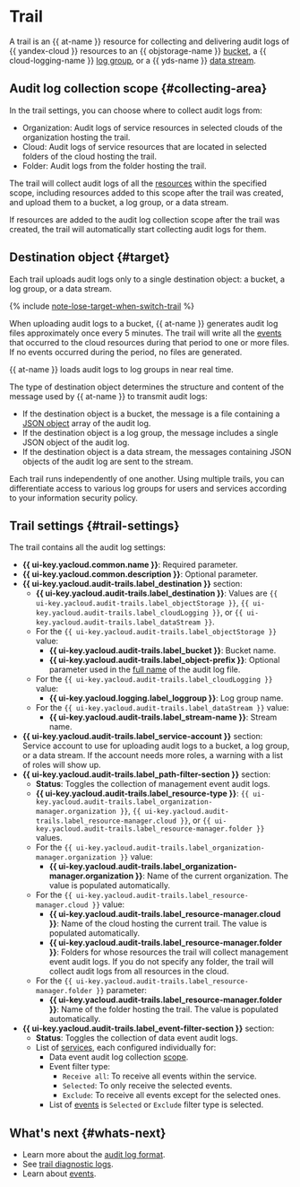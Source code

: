 # Trail


A trail is an {{ at-name }} resource for collecting and delivering audit logs of {{ yandex-cloud }} resources to an {{ objstorage-name }} [bucket](../../storage/concepts/bucket.md), a {{ cloud-logging-name }} [log group](../../logging/concepts/log-group.md), or a {{ yds-name }} [data stream](../../data-streams/concepts/glossary.md#stream-concepts).

## Audit log collection scope {#collecting-area}

In the trail settings, you can choose where to collect audit logs from:
* Organization: Audit logs of service resources in selected clouds of the organization hosting the trail.
* Cloud: Audit logs of service resources that are located in selected folders of the cloud hosting the trail.
* Folder: Audit logs from the folder hosting the trail.

The trail will collect audit logs of all the [resources](./events.md) within the specified scope, including resources added to this scope after the trail was created, and upload them to a bucket, a log group, or a data stream.

If resources are added to the audit log collection scope after the trail was created, the trail will automatically start collecting audit logs for them.

## Destination object {#target}

Each trail uploads audit logs only to a single destination object: a bucket, a log group, or a data stream.

{% include [note-lose-target-when-switch-trail](../../_includes/audit-trails/note-lose-target-when-switch-trail.md) %}

When uploading audit logs to a bucket, {{ at-name }} generates audit log files approximately once every 5 minutes. The trail will write all the [events](./events.md) that occurred to the cloud resources during that period to one or more files. If no events occurred during the period, no files are generated.

{{ at-name }} loads audit logs to log groups in near real time.

The type of destination object determines the structure and content of the message used by {{ at-name }} to transmit audit logs:
* If the destination object is a bucket, the message is a file containing a [JSON object](./format.md#scheme) array of the audit log.
* If the destination object is a log group, the message includes a single JSON object of the audit log.
* If the destination object is a data stream, the messages containing JSON objects of the audit log are sent to the stream.

Each trail runs independently of one another. Using multiple trails, you can differentiate access to various log groups for users and services according to your information security policy.

## Trail settings {#trail-settings}

The trail contains all the audit log settings:
* **{{ ui-key.yacloud.common.name }}**: Required parameter.
* **{{ ui-key.yacloud.common.description }}**: Optional parameter.
* **{{ ui-key.yacloud.audit-trails.label_destination }}** section:
    * **{{ ui-key.yacloud.audit-trails.label_destination }}**: Values are `{{ ui-key.yacloud.audit-trails.label_objectStorage }}`, `{{ ui-key.yacloud.audit-trails.label_cloudLogging }}`, or `{{ ui-key.yacloud.audit-trails.label_dataStream }}`.
    * For the `{{ ui-key.yacloud.audit-trails.label_objectStorage }}` value:
        * **{{ ui-key.yacloud.audit-trails.label_bucket }}**: Bucket name.
        * **{{ ui-key.yacloud.audit-trails.label_object-prefix }}**: Optional parameter used in the [full name](./format.md#log-file-name) of the audit log file.
    * For the `{{ ui-key.yacloud.audit-trails.label_cloudLogging }}` value:
        * **{{ ui-key.yacloud.logging.label_loggroup }}**: Log group name.
    * For the `{{ ui-key.yacloud.audit-trails.label_dataStream }}` value:
        * **{{ ui-key.yacloud.audit-trails.label_stream-name }}**: Stream name.
* **{{ ui-key.yacloud.audit-trails.label_service-account }}** section: Service account to use for uploading audit logs to a bucket, a log group, or a data stream. If the account needs more roles, a warning with a list of roles will show up.
* **{{ ui-key.yacloud.audit-trails.label_path-filter-section }}** section:
    * **Status**: Toggles the collection of management event audit logs.
    * **{{ ui-key.yacloud.audit-trails.label_resource-type }}**: `{{ ui-key.yacloud.audit-trails.label_organization-manager.organization }}`, `{{ ui-key.yacloud.audit-trails.label_resource-manager.cloud }}`, or `{{ ui-key.yacloud.audit-trails.label_resource-manager.folder }}` values.
    * For the `{{ ui-key.yacloud.audit-trails.label_organization-manager.organization }}` value:
        * **{{ ui-key.yacloud.audit-trails.label_organization-manager.organization }}**: Name of the current organization. The value is populated automatically.
    * For the `{{ ui-key.yacloud.audit-trails.label_resource-manager.cloud }}` value:
        * **{{ ui-key.yacloud.audit-trails.label_resource-manager.cloud }}**: Name of the cloud hosting the current trail. The value is populated automatically.
        * **{{ ui-key.yacloud.audit-trails.label_resource-manager.folder }}**: Folders for whose resources the trail will collect management event audit logs. If you do not specify any folder, the trail will collect audit logs from all resources in the cloud.
    * For the `{{ ui-key.yacloud.audit-trails.label_resource-manager.folder }}` parameter:
        * **{{ ui-key.yacloud.audit-trails.label_resource-manager.folder }}**: Name of the folder hosting the trail. The value is populated automatically.
* **{{ ui-key.yacloud.audit-trails.label_event-filter-section }}** section:
    * **Status**: Toggles the collection of data event audit logs.
    * List of [services](events-data-plane.md#services), each configured individually for:
        * Data event audit log collection [scope](trail.md#collecting-area).
        * Event filter type:
            * `Receive all`: To receive all events within the service.
            * `Selected`: To only receive the selected events.
            * `Exclude`: To receive all events except for the selected ones.
        * List of [events](events-data-plane.md#dns) is `Selected` or `Exclude` filter type is selected.

## What's next {#whats-next}

* Learn more about the [audit log format](./format.md).
* See [trail diagnostic logs](./diagnostics.md).
* Learn about [events](./events.md).
